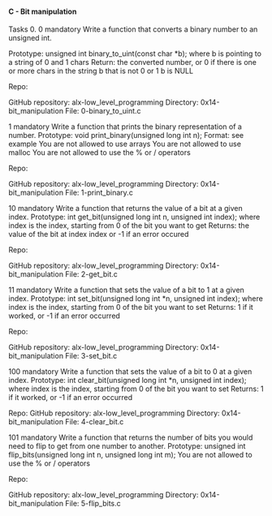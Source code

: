 #### C - Bit manipulation

Tasks 0. 0 mandatory Write a function that converts a binary number to an unsigned int.

Prototype: unsigned int binary_to_uint(const char *b); where b is pointing to a string of 0 and 1 chars Return: the converted number, or 0 if there is one or more chars in the string b that is not 0 or 1 b is NULL

Repo:

GitHub repository: alx-low_level_programming Directory: 0x14-bit_manipulation File: 0-binary_to_uint.c

1 mandatory Write a function that prints the binary representation of a number.
Prototype: void print_binary(unsigned long int n); Format: see example You are not allowed to use arrays You are not allowed to use malloc You are not allowed to use the % or / operators

Repo:

GitHub repository: alx-low_level_programming Directory: 0x14-bit_manipulation File: 1-print_binary.c

10 mandatory Write a function that returns the value of a bit at a given index.
Prototype: int get_bit(unsigned long int n, unsigned int index); where index is the index, starting from 0 of the bit you want to get Returns: the value of the bit at index index or -1 if an error occured

Repo:

GitHub repository: alx-low_level_programming Directory: 0x14-bit_manipulation File: 2-get_bit.c

11 mandatory Write a function that sets the value of a bit to 1 at a given index.
Prototype: int set_bit(unsigned long int *n, unsigned int index); where index is the index, starting from 0 of the bit you want to set Returns: 1 if it worked, or -1 if an error occurred

Repo:

GitHub repository: alx-low_level_programming Directory: 0x14-bit_manipulation File: 3-set_bit.c

100 mandatory Write a function that sets the value of a bit to 0 at a given index.
Prototype: int clear_bit(unsigned long int *n, unsigned int index); where index is the index, starting from 0 of the bit you want to set Returns: 1 if it worked, or -1 if an error occurred

Repo:
GitHub repository: alx-low_level_programming Directory: 0x14-bit_manipulation File: 4-clear_bit.c

101 mandatory Write a function that returns the number of bits you would need to flip to get from one number to another.
Prototype: unsigned int flip_bits(unsigned long int n, unsigned long int m); You are not allowed to use the % or / operators

Repo:

GitHub repository: alx-low_level_programming Directory: 0x14-bit_manipulation File: 5-flip_bits.c
